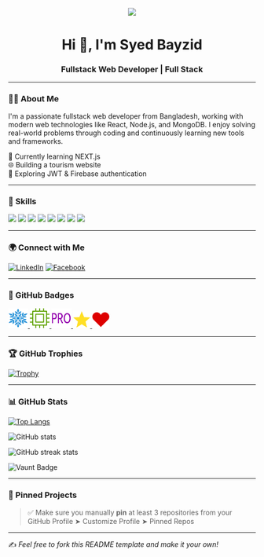<p align="center">
  <img src="https://i.ibb.co/DP1VcBtz/1750820176073-e-1756339200-v-beta-t-KCHYuf-Vyb-KPWz-Ibo2o-O71do-KGSVW8-LGIa-Cqj4lfm-Vs.jpg" />
</p>

<h1 align="center">Hi 👋, I'm Syed Bayzid</h1>
<h3 align="center">Fullstack Web Developer | Full Stack</h3>

---

### 🧑‍💻 About Me
I'm a passionate fullstack web developer from Bangladesh, working with modern web technologies like React, Node.js, and MongoDB. I enjoy solving real-world problems through coding and continuously learning new tools and frameworks.

🚀 Currently learning NEXT.js  
🌐 Building a tourism website  
🔐 Exploring JWT & Firebase authentication  

---

### 🚀 Skills
<p align="left">
  <img src="https://img.shields.io/badge/HTML5-E34F26?style=for-the-badge&logo=html5&logoColor=white"/>
  <img src="https://img.shields.io/badge/CSS3-1572B6?style=for-the-badge&logo=css3&logoColor=white"/>
  <img src="https://img.shields.io/badge/JavaScript-F7DF1E?style=for-the-badge&logo=javascript&logoColor=black"/>
  <img src="https://img.shields.io/badge/React-20232A?style=for-the-badge&logo=react&logoColor=61DAFB"/>
  <img src="https://img.shields.io/badge/Node.js-339933?style=for-the-badge&logo=nodedotjs&logoColor=white"/>
  <img src="https://img.shields.io/badge/Express.js-000000?style=for-the-badge&logo=express&logoColor=white"/>
  <img src="https://img.shields.io/badge/MongoDB-4EA94B?style=for-the-badge&logo=mongodb&logoColor=white"/>
  <img src="https://img.shields.io/badge/Firebase-FFCA28?style=for-the-badge&logo=firebase&logoColor=black"/>
</p>

---

### 🌍 Connect with Me

[<img src="https://img.icons8.com/fluency/48/linkedin.png" alt="LinkedIn" height="40"/>](https://www.linkedin.com/in/syed-bayzid-b91343329) 
[<img src="https://img.icons8.com/fluency/48/facebook-new.png" alt="Facebook" height="40"/>](https://www.facebook.com/syed.bayzidhusain)

---

### 🏅 GitHub Badges

<a href='https://archiveprogram.github.com/'>
  <img src='https://raw.githubusercontent.com/acervenky/animated-github-badges/master/assets/acbadge.gif' width='40' height='40'>
</a>
<a href='https://docs.github.com/en/developers'>
  <img src='https://raw.githubusercontent.com/acervenky/animated-github-badges/master/assets/devbadge.gif' width='40' height='40'>
</a>
<a href='https://github.com/pricing'>
  <img src='https://raw.githubusercontent.com/acervenky/animated-github-badges/master/assets/pro.gif' width='40' height='40'>
</a>
<a href='https://stars.github.com/'>
  <img src='https://raw.githubusercontent.com/acervenky/animated-github-badges/master/assets/starbadge.gif' width='35' height='35'>
</a>
<a href='https://docs.github.com/en/github/supporting-the-open-source-community-with-github-sponsors'>
  <img src='https://raw.githubusercontent.com/acervenky/animated-github-badges/master/assets/sponsorbadge.gif' width='35' height='35'>
</a>

---

### 🏆 GitHub Trophies

[![Trophy](https://github-profile-trophy.vercel.app/?username=syedbayzid82849&theme=algolia)](https://github.com/ryo-ma/github-profile-trophy)

---

### 📊 GitHub Stats

[![Top Langs](https://github-readme-stats.vercel.app/api/top-langs/?username=syedbayzid82849&layout=compact&theme=tokyonight)](https://github.com/anuraghazra/github-readme-stats)

![GitHub stats](https://github-readme-stats.vercel.app/api?username=syedbayzid82849&show_icons=true&count_private=true&theme=tokyonight)

![GitHub streak stats](https://streak-stats.demolab.com/?user=syedbayzid82849&theme=tokyonight)

![Vaunt Badge](https://api.vaunt.dev/v1/github/entities/syedbayzid82849/contributions?format=svg&private=true)

---

### 📌 Pinned Projects

> ✅ Make sure you manually **pin** at least 3 repositories from your GitHub Profile ➤ Customize Profile ➤ Pinned Repos

---

✍️ *Feel free to fork this README template and make it your own!*

